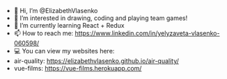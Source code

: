 - 👋 Hi, I’m @ElizabethVlasenko
- 👀 I’m interested in drawing, coding and playing team games!
- 🌱 I’m currently learning React + Redux
- 📫 How to reach me: https://www.linkedin.com/in/yelyzaveta-vlasenko-060598/
- 💻 You can view my websites here: 
- air-quality: https://elizabethvlasenko.github.io/air-quality/
- vue-films: https://vue-films.herokuapp.com/

<!---
ElizabethVlasenko/ElizabethVlasenko is a ✨ special ✨ repository because its `README.md` (this file) appears on your GitHub profile.
You can click the Preview link to take a look at your changes.
--->
